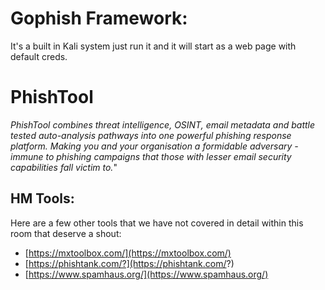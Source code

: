 # **Gophish Framework:**

It's a built in Kali system just run it and it will start as a web page with default creds.


# **PhishTool**

_PhishTool combines threat intelligence, OSINT, email metadata and battle tested auto-analysis pathways into one powerful phishing response platform. Making you and your organisation a formidable adversary - immune to phishing campaigns that those with lesser email security capabilities fall victim to._" 


## **HM Tools:**

Here are a few other tools that we have not covered in detail within this room that deserve a shout:

- [https://mxtoolbox.com/](https://mxtoolbox.com/)
- [https://phishtank.com/?](https://phishtank.com/?)
- [https://www.spamhaus.org/](https://www.spamhaus.org/)